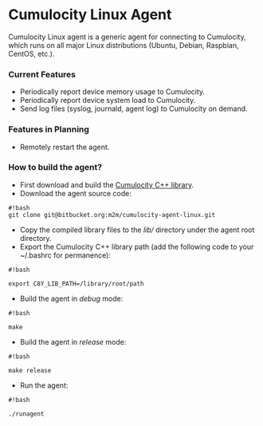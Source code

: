 # Cumulocity Linux Agent #

Cumulocity Linux agent is a generic agent for connecting to Cumulocity, which runs on all major Linux distributions (Ubuntu, Debian, Raspbian, CentOS, etc.).

### Current Features ###

* Periodically report device memory usage to Cumulocity.
* Periodically report device system load to Cumulocity.
* Send log files (syslog, journald, agent log) to Cumulocity on demand.

### Features in Planning ###
* Remotely restart the agent.

### How to build the agent? ###

* First download and build the [Cumulocity C++ library](https://bitbucket.org/m2m/cumulocity-sdk-c).
* Download the agent source code:

```
#!bash
git clone git@bitbucket.org:m2m/cumulocity-agent-linux.git

```

* Copy the compiled library files to the *lib/* directory under the agent root directory.
* Export the Cumulocity C++ library path (add the following code to your ~/.bashrc for permanence):

```
#!bash

export C8Y_LIB_PATH=/library/root/path
```

* Build the agent in *debug* mode:

```
#!bash

make
```
* Build the agent in *release* mode:

```
#!bash

make release
```

* Run the agent:

```
#!bash

./runagent
```